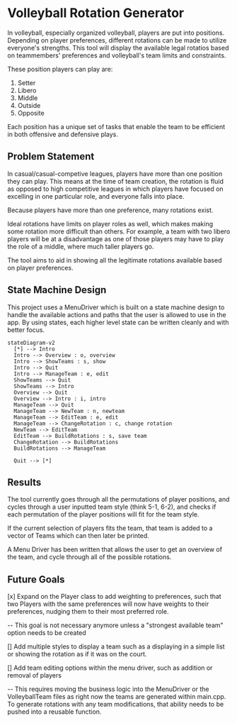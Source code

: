 # Volleyball Rotation Generator

In volleyball, especially organized volleyball, players are put into positions. Depending on player preferences, different rotations can be made to utilize everyone's strengths. This tool will display the available legal rotatios based on teammembers' preferences and volleyball's team limits and constraints.

These position players can play are:

1. Setter
2. Libero
3. Middle
4. Outside
5. Opposite

Each position has a unique set of tasks that enable the team to be efficient in both offensive and defensive plays.

## Problem Statement

In casual/casual-competive leagues, players have more than one position they can play. This means at the time of team creation, the rotation is fluid as opposed to high competitive leagues in which players have focused on excelling in one particular role, and everyone falls into place.

Because players have more than one preference, many rotations exist.

Ideal rotations have limits on player roles as well, which makes making some rotation more difficult than others. For example, a team with two libero players will be at a disadvantage as one of those players may have to play the role of a middle, where much taller players go.

The tool aims to aid in showing all the legitimate rotations available based on player preferences.

## State Machine Design

This project uses a MenuDriver which is built on a state machine design to handle the available actions and paths that the user is allowed to use in the app. By using states, each higher level state can be written cleanly and with better focus.

```mermaid
stateDiagram-v2
  [*] --> Intro
  Intro --> Overview : o, overview
  Intro --> ShowTeams : s, show
  Intro --> Quit
  Intro --> ManageTeam : e, edit
  ShowTeams --> Quit
  ShowTeams --> Intro
  Overview --> Quit
  Overview --> Intro : i, intro
  ManageTeam --> Quit
  ManageTeam --> NewTeam : n, newteam
  ManageTeam --> EditTeam : e, edit
  ManageTeam --> ChangeRotation : c, change rotation
  NewTeam --> EditTeam
  EditTeam --> BuildRotations : s, save team
  ChangeRotation --> BuildRotations
  BuildRotations --> ManageTeam

  Quit --> [*]
```

## Results

The tool currently goes through all the permutations of player positions, and cycles through a user inputted team style (think 5-1, 6-2), and checks if each permutation of the player positions will fit for the team style.

If the current selection of players fits the team, that team is added to a vector of Teams which can then later be printed.

A Menu Driver has been written that allows the user to get an overview of the team, and cycle through all of the possible rotations.

## Future Goals

[x] Expand on the Player class to add weighting to preferences, such that two Players with the same preferences will now have weights to their preferences, nudging them to their most preferred role.

-- This goal is not necessary anymore unless a "strongest available team" option needs to be created

[] Add multiple styles to display a team such as a displaying in a simple list or showing the rotation as if it was on the court.

[] Add team editing options within the menu driver, such as addition or removal of players

-- This requires moving the business logic into the MenuDriver or the VolleyballTeam files as right now the teams are generated within main.cpp. To generate rotations with any team modifications, that ability needs to be pushed into a reusable function.
